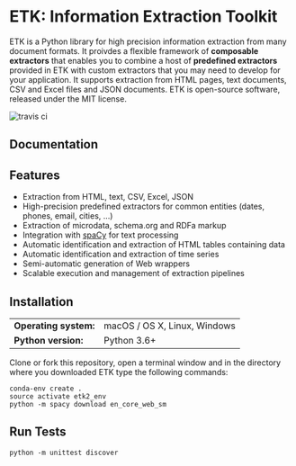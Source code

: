 # ETK: Information Extraction Toolkit

ETK is a Python library for high precision information extraction from many document formats.
It proivdes a flexible framework of **composable extractors** that enables you to combine a host of **predefined extractors** provided in ETK with custom extractors that you may need to develop for your application.
It supports extraction from HTML pages, text documents, CSV and Excel files and JSON documents.
ETK is open-source software, released under the MIT license.

![travis ci](https://travis-ci.org/usc-isi-i2/etk.svg?branch=etk2)

## Documentation


## Features

* Extraction from HTML, text, CSV, Excel, JSON
* High-precision predefined extractors for common entities (dates, phones, email, cities, ...)
* Extraction of microdata, schema.org and RDFa markup
* Integration with [spaCy](https://github.com/explosion/spaCy) for text processing
* Automatic identification and extraction of HTML tables containing data
* Automatic identification and extraction of time series
* Semi-automatic generation of Web wrappers
* Scalable execution and management of extraction pipelines

## Installation

<table>
  <tr><td><b>Operating system:</td><td>macOS / OS X, Linux, Windows</td></tr>
  <tr><td><b>Python version:</td><td>Python 3.6+</td></tr>
<table>

Clone or fork this repository, open a terminal window and in the directory where you downloaded ETK type the following commands:
```
conda-env create .
source activate etk2_env
python -m spacy download en_core_web_sm
```

## Run Tests

`python -m unittest discover`
